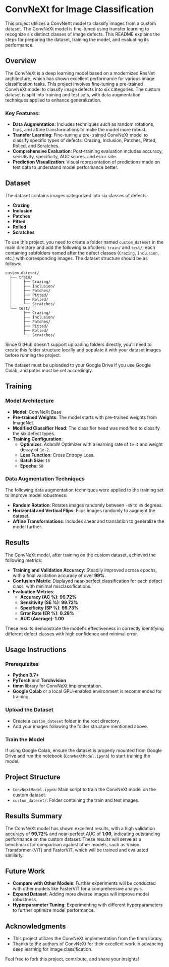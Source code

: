# ConvNeXt for Image Classification

This project utilizes a ConvNeXt model to classify images from a custom dataset. The ConvNeXt model is fine-tuned using transfer learning to recognize six distinct classes of image defects. This README explains the steps for preparing the dataset, training the model, and evaluating its performance.

## Overview

The ConvNeXt is a deep learning model based on a modernized ResNet architecture, which has shown excellent performance for various image classification tasks. This project involves fine-tuning a pre-trained ConvNeXt model to classify image defects into six categories. The custom dataset is split into training and test sets, with data augmentation techniques applied to enhance generalization.

### Key Features:

- **Data Augmentation**: Includes techniques such as random rotations, flips, and affine transformations to make the model more robust.
- **Transfer Learning**: Fine-tuning a pre-trained ConvNeXt model to classify specific types of defects: Crazing, Inclusion, Patches, Pitted, Rolled, and Scratches.
- **Comprehensive Evaluation**: Post-training evaluation includes accuracy, sensitivity, specificity, AUC scores, and error rate.
- **Prediction Visualization**: Visual representation of predictions made on test data to understand model performance better.

## Dataset

The dataset contains images categorized into six classes of defects:

- **Crazing**
- **Inclusion**
- **Patches**
- **Pitted**
- **Rolled**
- **Scratches**

To use this project, you need to create a folder named `custom_dateset` in the main directory and add the following subfolders: `train/` and `test/`, each containing subfolders named after the defect classes (`Crazing`, `Inclusion`, etc.) with corresponding images. The dataset structure should be as follows:

```
custom_dateset/
  ├── train/
  │     ├── Crazing/
  │     ├── Inclusion/
  │     ├── Patches/
  │     ├── Pitted/
  │     ├── Rolled/
  │     └── Scratches/
  └── test/
        ├── Crazing/
        ├── Inclusion/
        ├── Patches/
        ├── Pitted/
        ├── Rolled/
        └── Scratches/
```

Since GitHub doesn't support uploading folders directly, you'll need to create this folder structure locally and populate it with your dataset images before running the project.

The dataset must be uploaded to your Google Drive if you use Google Colab, and paths must be set accordingly.

## Training

### Model Architecture

- **Model**: ConvNeXt Base
- **Pre-trained Weights**: The model starts with pre-trained weights from ImageNet.
- **Modified Classifier Head**: The classifier head was modified to classify the six defect types.
- **Training Configuration**:
  - **Optimizer**: AdamW Optimizer with a learning rate of `1e-4` and weight decay of `1e-2`.
  - **Loss Function**: Cross Entropy Loss.
  - **Batch Size**: `16`
  - **Epochs**: `50`

### Data Augmentation Techniques

The following data augmentation techniques were applied to the training set to improve model robustness:

- **Random Rotation**: Rotates images randomly between `-45` to `45` degrees.
- **Horizontal and Vertical Flips**: Flips images randomly to augment the dataset.
- **Affine Transformations**: Includes shear and translation to generalize the model further.

## Results

The ConvNeXt model, after training on the custom dataset, achieved the following metrics:

- **Training and Validation Accuracy**: Steadily improved across epochs, with a final validation accuracy of over **99%**.
- **Confusion Matrix**: Displayed near-perfect classification for each defect class, with minimal misclassifications.
- **Evaluation Metrics**:
  - **Accuracy (AC %)**: **99.72%**
  - **Sensitivity (SE %)**: **99.72%**
  - **Specificity (SP %)**: **99.73%**
  - **Error Rate (ER %)**: **0.28%**
  - **AUC (Average)**: **1.00**

These results demonstrate the model's effectiveness in correctly identifying different defect classes with high confidence and minimal error.

## Usage Instructions

### Prerequisites

- **Python 3.7+**
- **PyTorch** and **Torchvision**
- **timm** library for ConvNeXt implementation.
- **Google Colab** or a local GPU-enabled environment is recommended for training.

### Upload the Dataset

- Create a `custom_dateset` folder in the root directory.
- Add your images following the folder structure mentioned above.

### Train the Model

If using Google Colab, ensure the dataset is properly mounted from Google Drive and run the notebook (`ConvNeXtModel.ipynb`) to start training the model.

## Project Structure

- `ConvNeXtModel.ipynb`: Main script to train the ConvNeXt model on the custom dataset.
- `custom_dateset/`: Folder containing the train and test images.

## Results Summary

The ConvNeXt model has shown excellent results, with a high validation accuracy of **99.72%** and near-perfect AUC of **1.00**, indicating outstanding performance on the custom dataset. These results will serve as a benchmark for comparison against other models, such as Vision Transformer (ViT) and FasterViT, which will be trained and evaluated similarly.

## Future Work

- **Compare with Other Models**: Further experiments will be conducted with other models like FasterViT for a comprehensive analysis.
- **Expand Dataset**: Adding more diverse images will improve model robustness.
- **Hyperparameter Tuning**: Experimenting with different hyperparameters to further optimize model performance.

## Acknowledgments

- This project utilizes the ConvNeXt implementation from the timm library.
- Thanks to the authors of ConvNeXt for their excellent work in advancing deep learning for image classification.

Feel free to fork this project, contribute, and share your insights!

